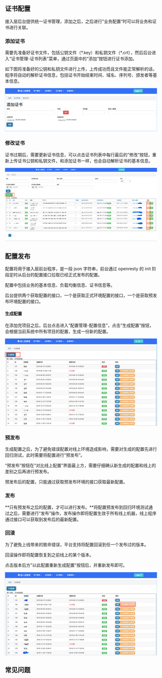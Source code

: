 ## 证书配置

接入层后台提供统一证书管理，添加之后，之后进行”业务配置“时可以将业务和证书进行关联。

### 添加证书

需要先准备好证书文件，包括公钥文件（\*.key）和私钥文件（\*.crt），然后后台进入“证书管理-证书列表”菜单，通过页面中的“添加”按钮进行证书添加。

如下图将准备好的公钥和私钥文件进行上传，上传成功而且文件能正常解析的话，程序将自动的解析证书信息，包括证书开始结束时间、域名、序列号、颁发者等基本信息。

![](images/b_https_config_1.png)

### 修改证书

证书过期后，需要更新证书信息，可以点击证书列表中每行最后的”修改“按钮，重新上传证书公钥和私钥文件，和添加证书一样，也会自动解析证书的基本信息。

![](images/b_https_config_2.png)

## 配置发布

配置将用于接入层前台程序，是一段 json 字符串，前台通过 openresty 的 init 阶段定时从后台的配置接口拉取已经正式发布的配置。

配置中包括业务的基本信息、负载均衡信息、证书信息等。

后台提供两个获取配置的接口，一个是获取正式环境配置的接口，一个是获取预发布环境配置的接口。

#### 生成配置

在添加完项目之后，后台点击进入“配置管理-配置信息”，点击“生成配置”按钮，会根据当前系统中所有项目的配置，生成一份新的配置。

![](images/b_https_config_3.png)

### 预发布

生成配置之后，为了避免错误配置对线上环境造成影响，需要对生成的配置先进行回归测试，此时需要将配置进行“预发布”。

“预发布”按钮在“对比线上配置”界面最上方，需要仔细确认新生成的配置和线上的差别之后再进行预发布。

预发布后的配置，只能通过获取预发布环境的接口获取最新配置。

### 发布
**只有预发布之后的配置，才可以进行发布。**将配置预发布到回归环境测试通过之后，需要进行“发布”操作，发布操作即将配置生效于所有线上机器，线上程序通过接口可以获取到发布后的最新配置。

### 回滚
为了避免上线带来的致命错误，平台支持将配置回滚到任一个发布过的版本。

回滚操作即将配置恢复到之前线上的某个版本。

点击版本后方"以此配置重新生成配置"按钮后，并重新发布即可。

![](images/b_https_config_4.png)


## 常见问题


